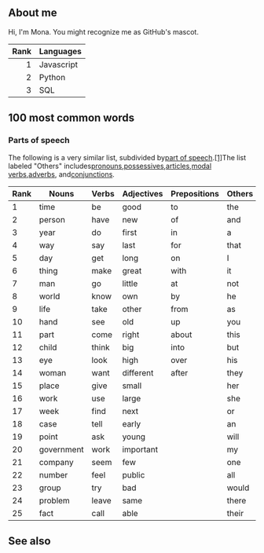  
 
 ## About me

Hi, I'm Mona. You might recognize me as GitHub's mascot.

| Rank | Languages |
|-----:|-----------|
|     1| Javascript|
|     2| Python    |
|     3| SQL       |


 
 
## 100 most common words
 
### Parts of speech

The following is a very similar list, subdivided by[part of speech](https://en.wikipedia.org/wiki/Part_of_speech "Part of speech").[\[1\]](https://en.wikipedia.org/wiki/Most_common_words_in_English#cite_note-langfacts-1)The list labeled "Others" includes[pronouns](https://en.wikipedia.org/wiki/Pronoun "Pronoun"),[possessives](https://en.wikipedia.org/wiki/Possessive "Possessive"),[articles](https://en.wikipedia.org/wiki/Article_(grammar) "Article (grammar)"),[modal verbs](https://en.wikipedia.org/wiki/Modal_verb "Modal verb"),[adverbs](https://en.wikipedia.org/wiki/Adverb "Adverb"), and[conjunctions](https://en.wikipedia.org/wiki/Conjunction_(grammar) "Conjunction (grammar)").

| Rank | Nouns | Verbs | Adjectives | Prepositions | Others |
| --- | --- | --- | --- | --- | --- |
| 1 | time | be | good | to | the |
| 2 | person | have | new | of | and |
| 3 | year | do | first | in | a |
| 4 | way | say | last | for | that |
| 5 | day | get | long | on | I |
| 6 | thing | make | great | with | it |
| 7 | man | go | little | at | not |
| 8 | world | know | own | by | he |
| 9 | life | take | other | from | as |
| 10 | hand | see | old | up | you |
| 11 | part | come | right | about | this |
| 12 | child | think | big | into | but |
| 13 | eye | look | high | over | his |
| 14 | woman | want | different | after | they |å
| 15 | place | give | small |  | her |
| 16 | work | use | large |  | she |
| 17 | week | find | next |  | or |
| 18 | case | tell | early |  | an |
| 19 | point | ask | young |  | will |
| 20 | government | work | important |  | my |
| 21 | company | seem | few |  | one |
| 22 | number | feel | public |  | all |
| 23 | group | try | bad |  | would |
| 24 | problem | leave | same |  | there |
| 25 | fact | call | able |  | their |

## See also
